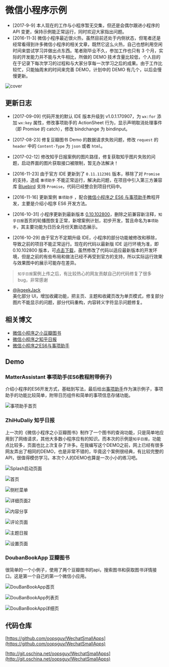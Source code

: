 # 微信小程序示例

- [2017-9-9] 本人现在的工作与小程序暂无交集，但还是会偶尔跟进小程序的 API 变更，保持示例能正常运行，同时欢迎大家指出问题。
- [2016-11-3] 微信小程序最近很火热，虽然目前还处于内侧状态，但笔者还是经常看得到许多微信小程序的相关文章，既然它这么火热，自己也想利用空闲时间来尝试学习并做出点东西。笔者刚毕业不久，参加工作也只有 3 个月，实际的开发能力并不能与大牛相比，所做的 DEMO 技术含量比较低，个人目的在于记录下每次学习的过程和与大家分享每一次学习之后的成果。由于工作比较忙，只能抽周末的时间来完善 DEMO，计划中的 DEMO 有几个，以后会慢慢更新。

![cover](https://github.com/oopsguy/WechatSmallApps/blob/master/resources/cover.png)

## 更新日志
- [2017-09-09] 代码开发的默认 IDE 版本升级到 v1.0.1.170907，为 `wx:for` 添加 `wx:key` 属性，修改事项助手的 ActionSheet 行为，显示声明取消处理事件（即 Promise 的 catch），修改 bindchange 为 bindinput。
- [2017-08-23] 修复豆瓣图书 Demo 的数据请求失败问题，修改 `request` 的 `header` 中的 `Content-Type` 为 `json` 或者 `html`。

- [2017-02-12] 修改知乎日报案例的图片路径，修复获取知乎图片失败的问题，启动界面的图片获取接口被限制，暂无办法解决！

- [2016-11-23] 由于官方 IDE 更新到了 `0.11.112301` 版本，移除了对 `Promise` 的支持，造成 `事项助手` 不能正常运行，解决此问题，在项目中引入第三方兼容库 [Bluebird](https://github.com/petkaantonov/bluebird) 支持 `Promise`，代码已经整合到项目代码中。

- [2016-11-16] 更新案例 `事项助手` ，配合[微信小程序之 ES6 与事项助手](http://oopsguy.com/2016/11/12/wechat-small-program-es6-matter-assistant/)教程开发，主要是介绍小程序 ES6 开发方法。

- [2016-10-31] 小程序更新到最新版本 [0.10.102800](https://mp.weixin.qq.com/debug/wxadoc/dev/devtools/download.html)，删除之前兼容新注释，`知乎日报`首页的轮播图恢复正常，新增案例计划，初步开发，暂且命名为`事项助手`，其主要功能为日历全月份天数动态展示。

- [2016-10-29] 由于官方不定期升级 IDE，小程序的部分功能被修改和移除，导致之前的项目不能正常运行。现在的代码以最新版 IDE 运行环境为准，即 0.10.102800 版本，可[点击下载](https://mp.weixin.qq.com/debug/wxadoc/dev/devtools/download.html)，虽然修改了代码以适应最新版本的开发环境，但是之前的有些布局和做法已经不再受到官方的支持，所以实际运行效果与效果图中的展示可能存在差异。

> `知乎日报`案例上传之后，有比较热心的网友贡献自己的代码修复了很多 bug，非常感谢

- [@jkgeekJack](https://github.com/jkgeekJack)  
  美化部分 UI，增加收藏功能，把主页、主题和收藏页改为单页模式，修复部分图片不能显示的问题，部分代码重构，内容转义字符显示问题修复。


## 相关博文

- [微信小程序之小豆瓣图书](http://oopsguy.com/2016/11/12/wechat-small-program-es6-matter-assistant/)
- [微信小程序之知乎日报](http://oopsguy.com/2016/10/24/wechat-small-program-zhihudaily/)
- [微信小程序之ES6与事项助手](http://oopsguy.com/2016/10/17/weixin-small-program-doubanbook/)

## Demo

### MatterAssistant 事项助手(ES6教程附带例子)

介绍小程序的ES6开发方式，基础到写法，最后给出[事项助手](http://oopsguy.com)作为演示例子，事项助手的功能比较简单，附带日历组件和简单的事项信息存储功能。

![事项助手首页](https://github.com/oopsguy/WechatSmallApps/blob/master/resources/3-1.png)

### ZhiHuDaliy 知乎日报

上一次的《微信小程序之小豆瓣图书》制作了一个图书的查询功能，只是简单地应用到了网络请求，其他大多数小程序应有的知识。而本次的示例是`知乎日报`，功能点比较多，页面也比上次复杂了许多。在我编写这个DEMO之前，网上已经有很多网友弄出了相同的DEMO，也是非常不错的，毕竟这个案例很经典，有比较完整的API，很值得模仿学习。本次个人的DEMO也算是一次小小的练习吧。

![Splash启动页面](https://github.com/oopsguy/WechatSmallApps/blob/master/resources/2-1.png)

![首页](https://github.com/oopsguy/WechatSmallApps/blob/master/resources/2-2.png)

![侧栏菜单](https://github.com/oopsguy/WechatSmallApps/blob/master/resources/2-3.png)

![详细页面2](https://github.com/oopsguy/WechatSmallApps/blob/master/resources/2-4.png)

![内容分享](https://github.com/oopsguy/WechatSmallApps/blob/master/resources/2-5.png)

![评论页面](https://github.com/oopsguy/WechatSmallApps/blob/master/resources/2-6.png)

![主题日报](https://github.com/oopsguy/WechatSmallApps/blob/master/resources/2-7.png)

![设置页面](https://github.com/oopsguy/WechatSmallApps/blob/master/resources/2-8.png)

### DoubanBookApp 豆瓣图书

很简单的一个小例子，使用了两个豆瓣图书的api，搜索图书和获取图书详情接口。这是第一个自己的第一个微信小应用。

![DouBanBookApp首页](https://github.com/oopsguy/WechatSmallApps/blob/master/resources/1-1.jpg)

![DouBanBookApp列表页](https://github.com/oopsguy/WechatSmallApps/blob/master/resources/1-2.jpg)

![DouBanBookApp详细页](https://github.com/oopsguy/WechatSmallApps/blob/master/resources/1-3.jpg)

## 代码仓库

[https://github.com/oopsguy/WechatSmallApps](https://github.com/oopsguy/WechatSmallApps)

[http://git.oschina.net/oopsguy/WechatSmallApps](http://git.oschina.net/oopsguy/WechatSmallApps)
